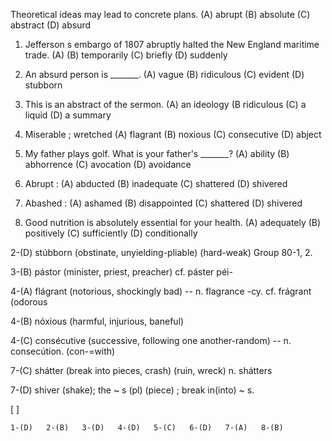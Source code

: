 Theoretical ideas may lead to concrete plans.
(A) abrupt    (B) absolute      (C) abstract    (D) absurd

1. Jefferson s embargo of 1807 abruptly halted the New England maritime trade.
(A)           (B) temporarily   (C) briefly     (D) suddenly

2. An absurd person is _______.
(A) vague     (B) ridiculous    (C) evident     (D) stubborn

3. This is an abstract of the sermon.
(A) an ideology   (B ridiculous     (C) a liquid     (D) a summary

4. Miserable ; wretched
(A) flagrant    (B) noxious     (C) consecutive     (D) abject   

5. My father plays golf. What is your father's _______?
(A) ability   (B) abhorrence    (C) avocation   (D) avoidance

6. Abrupt :
(A) abducted  (B) inadequate    (C) shattered   (D) shivered

7. Abashed :
(A) ashamed   (B) disappointed  (C) shattered   (D) shivered

8. Good nutrition is absolutely essential for your health.
(A) adequately  (B) positively    (C) sufficiently  (D) conditionally

2-(D) stúbborn (obstinate, unyielding-pliable) (hard-weak) Group 80-1, 2.

3-(B) pástor (minister, priest, preacher) cf. páster péi-

4-(A) flágrant (notorious, shockingly bad) -- n. flagrance -cy. cf. frágrant (odorous

4-(B) nóxious (harmful, injurious, baneful)

4-(C) consécutive (successive, following one another-random) -- n. consecútion. (con-=with)

7-(C) shátter (break into pieces, crash) (ruin, wreck) n. shátters

7-(D) shiver (shake); the ~ s (pl) (piece) ; break in(into) ~ s.

[                                                                     ]
    
    1-(D)   2-(B)   3-(D)   4-(D)   5-(C)   6-(D)   7-(A)   8-(B)
